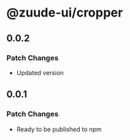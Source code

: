 # @zuude-ui/cropper

## 0.0.2

### Patch Changes

- Updated version

## 0.0.1

### Patch Changes

- Ready to be published to npm
